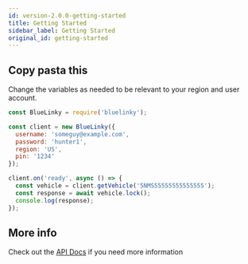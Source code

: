 ```yaml
---
id: version-2.0.0-getting-started
title: Getting Started
sidebar_label: Getting Started
original_id: getting-started
---
```


## Copy pasta this
Change the variables as needed to be relevant to your region and user account.

```js
const BlueLinky = require('bluelinky');

const client = new BlueLinky({
  username: 'someguy@example.com',
  password: 'hunter1',
  region: 'US',
  pin: '1234'
});

client.on('ready', async () => {
  const vehicle = client.getVehicle('5NMS55555555555555');
  const response = await vehicle.lock();
  console.log(response);
});
```


## More info
Check out the [API Docs](api-reference) if you need more information

